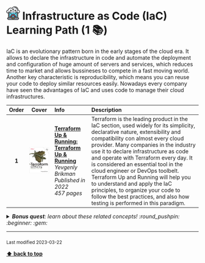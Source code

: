 [//]: # (Auto generated file from templates)

# <img height="35" src="/assets/learning-paths/icons/iac.png" alt="iac" title="Infrastructure as Code (IaC)"/> Infrastructure as Code (IaC) Learning Path (1 :books:)

IaC is an evolutionary pattern born in the early stages of the cloud era. It allows to declare the infrastructure in code and automate the deployment and configuration of huge amount of servers and services, which reduces time to market and allows bussineses to compete in a fast moving world. Another key characteristic is reproducibility, which means you can reuse your code to deploy similar resources easily. Nowadays every company have seen the advantages of IaC and uses code to manage their cloud infrastructures.

| Order | Cover | Info | Description |
| :---: | :---: | :--- | :--- |
| **1** | ![img](/assets/books/covers/terraform-up-and-running.jpeg) | [**Terraform Up & Running: Terraform Up & Running**](https://learning.oreilly.com/library/view/-/9781098116736/) <br> *Yevgenly Brikman* <br> *Published in 2022* <br> *457 pages* <br>  | Terraform is the leading product in the IaC section, used widely for its simplicity, declarative nature, extensibility and compatibility con almost every cloud provider. Many companies in the industry use it to declare infrastructure as code and operate with Terraform every day. It is considered an essential tool in the cloud engineer or DevOps toolbelt. Terraform Up and Running will help you to understand and apply the IaC principles, to organize your code to follow the best practices, and also how testing is performed in this paradigm. |

<details><summary><i><b>Bonus quest</b>: learn about these related concepts! :round_pushpin: :beginner: :gem: </i></summary>
<p>

<sub>#cloud-engineering #automation #state-management #fault-recovery #terraform #pulumi #crossplane #ansible</sub>

</p>
</details>

---
<sub>Last modified 2023-03-22</sub>

[**⬆ back to top**](#infrastructure-as-code-(iac)-learning-path)
